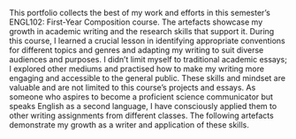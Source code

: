 This portfolio collects the best of my work and efforts in this semester’s ENGL102: First-Year Composition course. 
The artefacts showcase my growth in academic writing and the research skills that support it. 
During this course, I learned a crucial lesson in identifying appropriate conventions for different topics and genres and adapting my writing to suit diverse audiences and purposes. 
I didn’t limit myself to traditional academic essays; I explored other mediums and practised how to make my writing more engaging and accessible to the general public. 
These skills and mindset are valuable and are not limited to this course’s projects and essays. 
As someone who aspires to become a proficient science communicator but speaks English as a second language, I have consciously applied them to other writing assignments from different classes. 
The following artefacts demonstrate my growth as a writer and application of these skills.